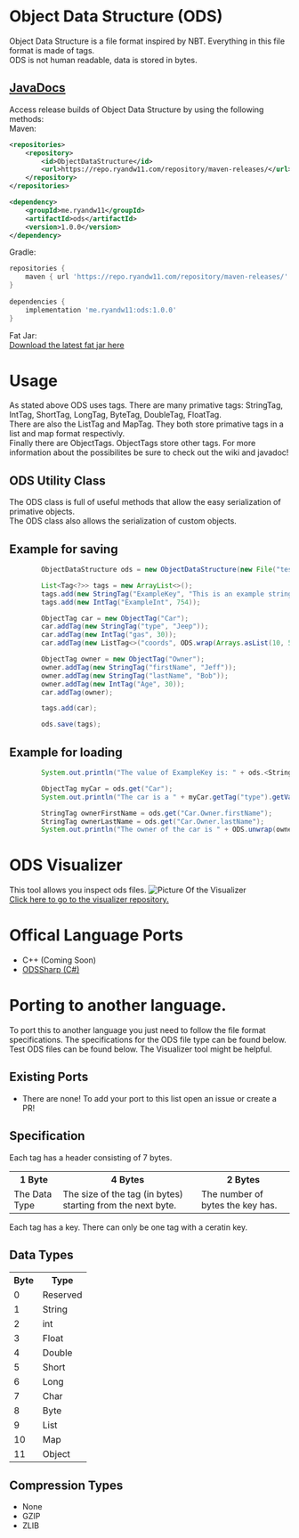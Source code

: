 # Object Data Structure (ODS)
Object Data Structure is a file format inspired by NBT. Everything in this file format is made of tags.  
ODS is not human readable, data is stored in bytes.  
  
## [JavaDocs](https://ryandw11.github.io/ODS/)  
  
Access release builds of Object Data Structure by using the following methods:  
Maven: 
```xml
<repositories>
    <repository>
        <id>ObjectDataStructure</id>
        <url>https://repo.ryandw11.com/repository/maven-releases/</url>
    </repository>
</repositories>

<dependency>
    <groupId>me.ryandw11</groupId>
    <artifactId>ods</artifactId>
    <version>1.0.0</version>
</dependency>
```
Gradle:  
```gradle
repositories {
    maven { url 'https://repo.ryandw11.com/repository/maven-releases/' }
}
    
dependencies {
    implementation 'me.ryandw11:ods:1.0.0'
}
```
Fat Jar:  
[Download the latest fat jar here](https://github.com/ryandw11/ODS/releases)
# Usage
As stated above ODS uses tags. There are many primative tags: StringTag, IntTag, ShortTag, LongTag, ByteTag, DoubleTag, FloatTag.  
There are also the ListTag and MapTag. They both store primative tags in a list and map format respectivly.  
Finally there are ObjectTags. ObjectTags store other tags. For more information about the possibilites be sure to check out the wiki and javadoc!
## ODS Utility Class
The ODS class is full of useful methods that allow the easy serialization of primative objects.  
The ODS class also allows the serialization of custom objects.
## Example for saving
```java
        ObjectDataStructure ods = new ObjectDataStructure(new File("test.ods"));

        List<Tag<?>> tags = new ArrayList<>();
        tags.add(new StringTag("ExampleKey", "This is an example string!"));
        tags.add(new IntTag("ExampleInt", 754));

        ObjectTag car = new ObjectTag("Car");
        car.addTag(new StringTag("type", "Jeep"));
        car.addTag(new IntTag("gas", 30));
        car.addTag(new ListTag<>("coords", ODS.wrap(Arrays.asList(10, 5, 10))));

        ObjectTag owner = new ObjectTag("Owner");
        owner.addTag(new StringTag("firstName", "Jeff"));
        owner.addTag(new StringTag("lastName", "Bob"));
        owner.addTag(new IntTag("Age", 30));
        car.addTag(owner);

        tags.add(car);

        ods.save(tags);
```

## Example for loading
```java
        System.out.println("The value of ExampleKey is: " + ods.<StringTag>get("ExampleKey").getValue());

        ObjectTag myCar = ods.get("Car");
        System.out.println("The car is a " + myCar.getTag("type").getValue());

        StringTag ownerFirstName = ods.get("Car.Owner.firstName");
        StringTag ownerLastName = ods.get("Car.Owner.lastName");
        System.out.println("The owner of the car is " + ODS.unwrap(ownerFirstName) + " " + ODS.unwrap(ownerLastName));
```
# ODS Visualizer
This tool allows you inspect ods files. 
![Picture Of the Visualizer](https://i.imgur.com/ukROPZy.png)  
[Click here to go to the visualizer repository.](https://github.com/ryandw11/ODS_Visualizer)
# Offical Language Ports
 - C++ (Coming Soon)
 - [ODSSharp (C#)](https://github.com/ryandw11/ODSSharp)
 
# Porting to another language.
To port this to another language you just need to follow the file format specifications. The specifications for the ODS file type can be found below. Test ODS files can be found below. The Visualizer tool might be helpful.
## Existing Ports
 - There are none! To add your port to this list open an issue or create a PR!

## Specification
Each tag has a header consisting of 7 bytes.
<html>
<table>
<tr>
<th>
1 Byte
</th>
<th>
4 Bytes
</th>
<th> 2 Bytes </th>
</tr>
<tr>
<td>The Data Type</td>
<td>The size of the tag (in bytes) starting from the next byte.</td>
<td>The number of bytes the key has.</td>
</tr>
</table>
</html>
Each tag has a key. There can only be one tag with a ceratin key.

## Data Types
<html>
<table>
<tr><th>Byte</th><th>Type</th></tr>
<tr><td>0</th><td>Reserved</td></tr>
<tr><td>1</td><td>String</td></tr>
<tr><td>2</td><td>int</td></tr>
<tr><td>3</td><td>Float</td></tr>
<tr><td>4</td><td>Double</td></tr>
<tr><td>5</td><td>Short</td></tr>
<tr><td>6</td><td>Long</td></tr>
<tr><td>7</td><td>Char</td></tr>
<tr><td>8</td><td>Byte</td></tr>
<tr><td>9</td><td>List</td></tr>
<tr><td>10</td><td>Map</td></tr>
<tr><td>11</td><td>Object</td></tr>
</table>
</html>

## Compression Types
 - None
 - GZIP
 - ZLIB
